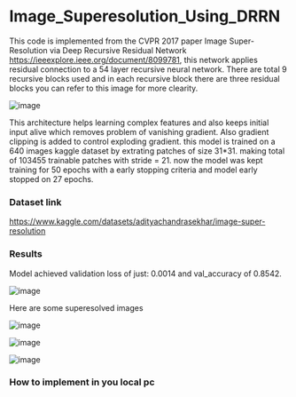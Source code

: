 # Image_Superesolution_Using_DRRN

This code is implemented from the CVPR 2017 paper Image Super-Resolution via Deep Recursive Residual Network https://ieeexplore.ieee.org/document/8099781, this network applies residual connection to a 54 layer recursive neural network. There are total 9 recursive blocks used and in each recursive block there are three residual blocks you can refer to this image for more clearity.

![image](https://github.com/user-attachments/assets/f3e660d2-b3dd-4cfe-98e0-31f4f271b1ba) 

This architecture helps learning complex features and also keeps initial input alive which removes problem of vanishing gradient. Also gradient clipping is added to control exploding gradient. this model is trained on a 640 images kaggle dataset by extrating patches of size 31*31. making total of 103455 trainable patches with stride = 21. now the model was kept training for 50 epochs with a early stopping criteria and model early stopped on 27 epochs.

### Dataset link

https://www.kaggle.com/datasets/adityachandrasekhar/image-super-resolution

### Results

Model achieved validation loss of just: 0.0014 and val_accuracy of 0.8542.

![image](https://github.com/user-attachments/assets/dfc663ed-6edb-4950-89e8-7727f8f071de)

Here are some superesolved images

![image](https://github.com/user-attachments/assets/b514eaab-3617-42fc-9e78-11cd21a778e2)

![image](https://github.com/user-attachments/assets/3f0a48b8-2937-48a3-8a3c-350fd96a0557)

![image](https://github.com/user-attachments/assets/82ca0e1b-6d0f-400e-b626-7a0fcddfa36f)


### How to implement in you local pc







